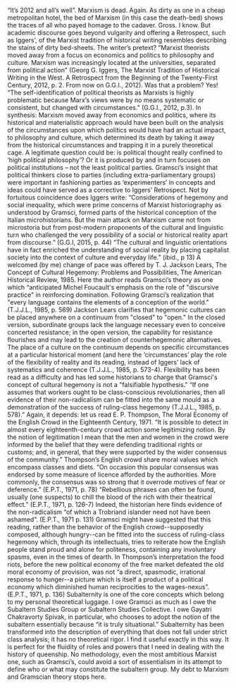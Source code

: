 “It’s 2012 and all’s well”. Marxism is dead. Again. As dirty as one in a cheap metropolitan hotel, the bed of Marxism (in this case the death-bed) shows the traces of all who payed homage to the cadaver. Gross. I know. But academic discourse goes beyond vulgarity and offering a Retrospect, such as Iggers’, of the Marxist tradition of historical writing resembles describing the stains of dirty bed-sheets. The writer’s pretext? “Marxist theorists moved away from a focus on economics and politics to philosophy and culture. Marxism was increasingly located at the universities, separated from political action” (Georg G. Iggers, The Marxist Tradition of Historical Writing in the West. A Retrospect from the Beginning of the Twenty-First Century, 2012, p. 2. From now on G.G.I., 2012). Was that a problem? Yes! “The self-identification of political theorists as Marxists is highly problematic because Marx’s views were by no means systematic or consistent, but changed with circumstances.” (G.G.I., 2012, p.3). In synthesis: Marxism moved away from economics and politics, where its historical and materialistic approach would have been built on the analysis of the circumstances upon which politics would have had an actual impact, to philosophy and culture, which determined its death by taking it away from the historical circumstances and trapping it in a purely theoretical cage.
A legitimate question could be: is political thought really confined to ‘high political philosophy’? Or it is produced by and in turn focuses on political institutions – not the least political parties. Gramsci’s insight that political thinkers close to parties (including extra-parliamentary groups) were important in fashioning parties as ‘experimenters’ in concepts and ideas could have served as a corrective to Iggers’ Retrospect. Not by fortuitous coincidence does Iggers write: “Considerations of hegemony and social inequality, which were prime concerns of Marxist historiography as understood by Gramsci, formed parts of the historical conception of the Italian microhistorians. But the main attack on Marxism came not from microstoria but from post-modern proponents of the cultural and linguistic turn who challenged the very possibility of a social or historical reality apart from discourse.” (G.G.I, 2015, p. 44) “The cultural and linguistic orientations have in fact enriched the understanding of social reality by placing capitalist society into the context of culture and everyday life.” (ibid., p 13)
A welcomed (by me) change of pace was offered by T. J. Jackson Lears, The Concept of Cultural Hegemony: Problems and Possibilities, The American Historical Review, 1985. Here the author reads Gramsci’s theory as one which “anticipated Michel Foucault's emphasis on the role of "discursive practice" in reinforcing domination. Following Gramsci’s realization that "every language contains the elements of a conception of the world." (T.J.J.L., 1985, p. 569) Jackson Lears clarifies that hegemonic cultures can be placed anywhere on a continuum from "closed" to "open." In the closed version, subordinate groups lack the language necessary even to conceive concerted resistance; in the open version, the capability for resistance flourishes and may lead to the creation of counterhegemonic alternatives. The place of a culture on the continuum depends on specific circumstances at a particular historical moment (and here the ‘circumstances’ play the role of the flexibility of reality and its reading, instead of Iggers’ lack of systematics and coherence (T.J.J.L., 1985, p. 573-4).
Flexibility has been read as a difficulty and has led some historians to charge that Gramsci's concept of cultural hegemony is not a "falsifiable hypothesis." “If one assumes that workers ought to be class-conscious revolutionaries, then all evidence of their non-radicalism can be fitted into the same mould as a demonstration of the success of ruling-class hegemony (T.J.J.L., 1985, p. 578).” Again, it depends: let us read E. P. Thompson, The Moral Economy of the English Crowd in the Eighteenth Century, 1971. “It is possible to detect in almost every eighteenth-century crowd action some legitimizing notion. By the notion of legitimation I mean that the men and women in the crowd were informed by the belief that they were defending traditional rights or customs; and, in general, that they were supported by the wider consensus of the community.” Thompson’s English crowd share moral values which encompass classes and diets. “On occasion this popular consensus was endorsed by some measure of licence afforded by the authorities. More commonly, the consensus was so strong that it overrode motives of fear or deference.” (E.P.T., 1971, p. 78) “Rebellious phrases can often be found, usually (one suspects) to chill the blood of the rich with their theatrical effect.” (E.P.T., 1971, p. 126-7) Indeed, the historian here finds evidence of the non-radicalism “of which a Trobriand islander need not have been ashamed”. (E.P.T., 1971 p. 131) Gramsci might have suggested that this reading, rather than the behavior of the English crowd--supposedly composed, although hungry--can be fitted into the success of ruling-class hegemony which, through its intellectuals, tries to reiterate how the English people stand proud and alone for politeness, containing any involuntary spasms, even in the times of dearth. In Thompson’s interpretation the food riots, before the new political economy of the free market defeated the old moral economy of provision, was not “a direct, spasmodic, irrational response to hunger--a picture which is itself a product of a political economy which diminished human reciprocities to the wages-nexus”. (E.P.T., 1971, p. 136)
Subalternity is one of the core concepts which belong to my personal theoretical luggage. I owe Gramsci as much as I owe the Subaltern Studies Group or Subaltern Studies Collective. I owe Gayatri Chakravorty Spivak, in particular, who chooses to adopt the notion of the subaltern essentially because “it is truly situational.” Subalternity has been transformed into the description of everything that does not fall under strict class analysis; it has no theoretical rigor. I find it useful exactly in this way. It is perfect for the fluidity of roles and powers that I need in dealing with the history of queenship. No methodology, even the most ambitious Marxist one, such as Gramsci’s, could avoid a sort of essentialism in its attempt to define who or what may constitute the subaltern group. My debt to Marxism and Gramscian theory stops here.

